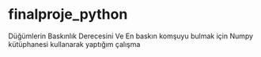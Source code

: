 # finalproje_python
Düğümlerin Baskınlık Derecesini Ve En baskın komşuyu bulmak için Numpy kütüphanesi kullanarak yaptığım çalışma
